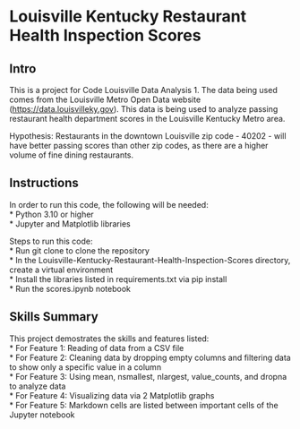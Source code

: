# Louisville Kentucky Restaurant Health Inspection Scores
## Intro
This is a project for Code Louisville Data Analysis 1. The data being used comes from the Louisville Metro Open Data website (https://data.louisvilleky.gov). This data is being used to analyze passing restaurant health department scores in the Louisville Kentucky Metro area.

Hypothesis: Restaurants in the downtown Louisville zip code - 40202 - will have better passing scores than other zip codes, as there are a higher volume of fine dining restaurants.  

## Instructions
In order to run this code, the following will be needed:  
    * Python 3.10 or higher  
    * Jupyter and Matplotlib libraries

 Steps to run this code:  
    * Run git clone to clone the repository  
    * In the Louisville-Kentucky-Restaurant-Health-Inspection-Scores directory, create a virtual environment  
    * Install the libraries listed in requirements.txt via pip install  
    * Run the scores.ipynb notebook

## Skills Summary
This project demostrates the skills and features listed:  
    * For Feature 1: Reading of data from a CSV file  
    * For Feature 2: Cleaning data by dropping empty columns and filtering data to show only a specific value in a column  
    * For Feature 3: Using mean, nsmallest, nlargest, value_counts, and dropna to analyze data  
    * For Feature 4: Visualizing data via 2 Matplotlib graphs  
    * For Feature 5: Markdown cells are listed between important cells of the Jupyter notebook

